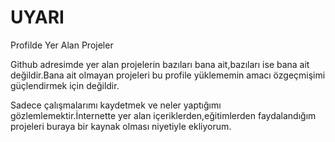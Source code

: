 # UYARI
Profilde Yer Alan Projeler

Github adresimde yer alan projelerin bazıları bana ait,bazıları ise bana ait değildir.Bana ait olmayan projeleri bu profile yüklememin amacı özgeçmişimi güçlendirmek için değildir.

Sadece çalışmalarımı kaydetmek ve neler yaptığımı gözlemlemektir.İnternette yer alan içeriklerden,eğitimlerden faydalandığım projeleri buraya bir kaynak olması niyetiyle ekliyorum.

